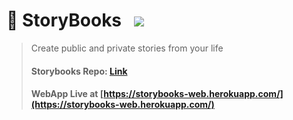 # 📖 StoryBooks &nbsp; ![](https://img.shields.io/github/deployments/iampavangandhi/Storybooks/storybooks-web?color=2648ff&style=flat-square)

> Create public and private stories from your life
> #### Storybooks Repo: [Link](https://github.com/iampavangandhi/Storybooks)
> #### WebApp Live at [https://storybooks-web.herokuapp.com/](https://storybooks-web.herokuapp.com/)